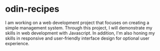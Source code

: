 # odin-recipes

I am working on a web development project that focuses on creating a simple management system. Through this project, I will demonstrate my skills in web development with Javascript. In addition, I'm also honing my skills in responsive and user-friendly interface design for optional user experience.
